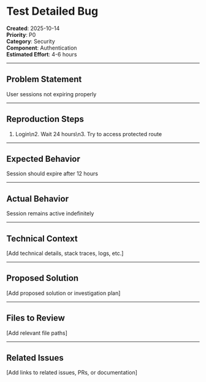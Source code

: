 # Test Detailed Bug

**Created**: 2025-10-14  
**Priority**: P0  
**Category**: Security  
**Component**: Authentication  
**Estimated Effort**: 4-6 hours

---

## Problem Statement

User sessions not expiring properly

---

## Reproduction Steps

1. Login\n2. Wait 24 hours\n3. Try to access protected route

---

## Expected Behavior

Session should expire after 12 hours

---

## Actual Behavior

Session remains active indefinitely

---

## Technical Context

[Add technical details, stack traces, logs, etc.]

---

## Proposed Solution

[Add proposed solution or investigation plan]

---

## Files to Review

[Add relevant file paths]

---

## Related Issues

[Add links to related issues, PRs, or documentation]
